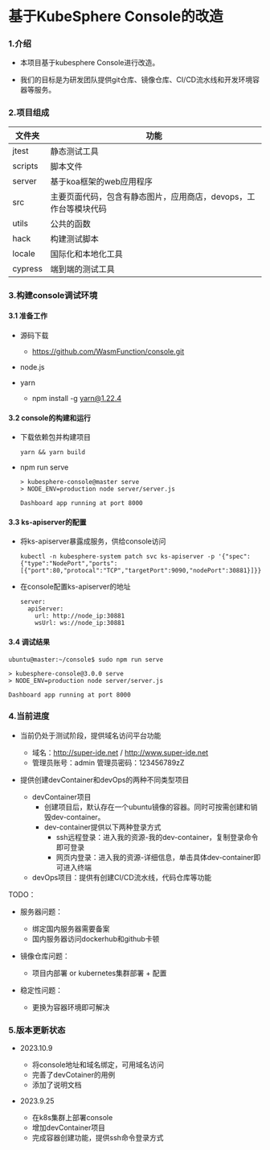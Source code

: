 # 基于KubeSphere Console的改造

### 1.介绍

- 本项目基于kubesphere Console进行改造。

- 我们的目标是为研发团队提供git仓库、镜像仓库、CI/CD流水线和开发环境容器等服务。

### 2.项目组成

| 文件夹  | 功能                                                         |
| ------- | ------------------------------------------------------------ |
| jtest   | 静态测试工具                                                 |
| scripts | 脚本文件                                                     |
| server  | 基于koa框架的web应用程序                                     |
| src     | 主要页面代码，包含有静态图片，应用商店，devops，工作台等模块代码 |
| utils   | 公共的函数                                                   |
| hack    | 构建测试脚本                                                 |
| locale  | 国际化和本地化工具                                           |
| cypress | 端到端的测试工具                                             |

### 3.构建console调试环境

#### 3.1 准备工作

- 源码下载
  - https://github.com/WasmFunction/console.git

- node.js
- yarn
  - npm install -g yarn@1.22.4

#### 3.2 console的构建和运行

- 下载依赖包并构建项目

  ```shell
  yarn && yarn build
  ```

- npm run serve

  ```shell
  > kubesphere-console@master serve
  > NODE_ENV=production node server/server.js
  
  Dashboard app running at port 8000
  ```

#### 3.3 ks-apiserver的配置

- 将ks-apiserver暴露成服务，供给console访问

  ```
  kubectl -n kubesphere-system patch svc ks-apiserver -p '{"spec":{"type":"NodePort","ports":[{"port":80,"protocal":"TCP","targetPort":9090,"nodePort":30881}]}}'
  ```

- 在console配置ks-apiserver的地址

  ```shell
  server:
    apiServer:
      url: http://node_ip:30881
      wsUrl: ws://node_ip:30881
  ```

#### 3.4 调试结果

```shell
ubuntu@master:~/console$ sudo npm run serve

> kubesphere-console@3.0.0 serve
> NODE_ENV=production node server/server.js

Dashboard app running at port 8000
```

### 4.当前进度

- 当前仍处于测试阶段，提供域名访问平台功能
  - 域名：http://super-ide.net / http://www.super-ide.net
  - 管理员账号：admin  管理员密码：123456789zZ

- 提供创建devContainer和devOps的两种不同类型项目
  - devContainer项目
    - 创建项目后，默认存在一个ubuntu镜像的容器。同时可按需创建和销毁dev-container。
    - dev-container提供以下两种登录方式
      - ssh远程登录：进入我的资源-我的dev-container，复制登录命令即可登录
      - 网页内登录：进入我的资源-详细信息，单击具体dev-container即可进入终端
  - devOps项目：提供有创建CI/CD流水线，代码仓库等功能

TODO：

- 服务器问题：
  - 绑定国内服务器需要备案
  - 国内服务器访问dockerhub和github卡顿

- 镜像仓库问题：
  - 项目内部署 or kubernetes集群部署 + 配置

- 稳定性问题：
  - 更换为容器环境即可解决

### 5.版本更新状态

- 2023.10.9
  - 将console地址和域名绑定，可用域名访问
  - 完善了devCotainer的用例
  - 添加了说明文档

- 2023.9.25

  - 在k8s集群上部署console
  - 增加devContainer项目
  - 完成容器创建功能，提供ssh命令登录方式

  



